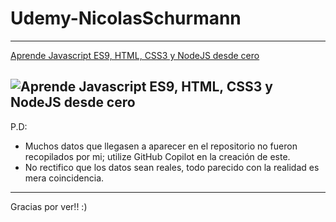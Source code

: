 # Udemy-NicolasSchurmann
----------
[Aprende Javascript ES9, HTML, CSS3 y NodeJS desde cero](https://www.udemy.com/course/aprende-javascript-es9-html-css3-y-nodejs-desde-cero/)

![Aprende Javascript ES9, HTML, CSS3 y NodeJS desde cero](https://img-c.udemycdn.com/course/240x135/2516170_d229_2.jpg)
-----------
P.D: 
- Muchos datos que llegasen a aparecer en el repositorio no fueron recopilados por mi; utilize GitHub Copilot en la creación de este.
- No rectifico que los datos sean reales, todo parecido con la realidad es mera coincidencia.
--------------
Gracias por ver!! :)
